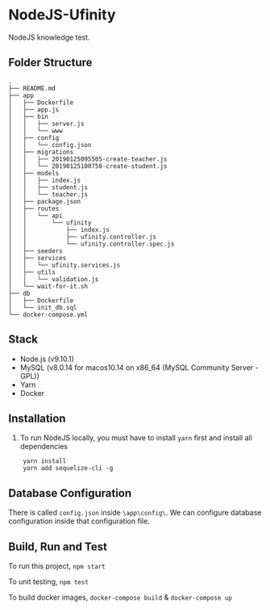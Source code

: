 # NodeJS-Ufinity
NodeJS knowledge test. 


## Folder Structure
```
.
├── README.md
├── app
│   ├── Dockerfile
│   ├── app.js
│   ├── bin
│   │   ├── server.js
│   │   └── www
│   ├── config
│   │   └── config.json
│   ├── migrations
│   │   ├── 20190125095505-create-teacher.js
│   │   └── 20190125100750-create-student.js
│   ├── models
│   │   ├── index.js
│   │   ├── student.js
│   │   └── teacher.js
│   ├── package.json
│   ├── routes
│   │   └── api
│   │       └── ufinity
│   │           ├── index.js
│   │           ├── ufinity.controller.js
│   │           └── ufinity.controller.spec.js
│   ├── seeders
│   ├── services
│   │   └── ufinity.services.js
│   ├── utils
│   │   └── validation.js
│   └── wait-for-it.sh
├── db
│   ├── Dockerfile
│   └── init_db.sql
└── docker-compose.yml
```

## Stack
* Node.js (v9.10.1)
* MySQL (v8.0.14 for macos10.14 on x86_64 (MySQL Community Server - GPL))
* Yarn
* Docker

## Installation
1. To run NodeJS locally, you must have to install `yarn` first and install all dependencies
```
    yarn install
    yarn add sequelize-cli -g
```

## Database Configuration
There is called `config.json` inside `\app\config\`. We can configure database configuration inside that configuration file.

## Build, Run and Test
To run this project, `npm start`

To unit testing, `npm test`

To build docker images, `docker-compose build` & `docker-compose up`
